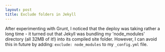 ```yaml
---
layout: post
title: Exclude folders in Jekyll
---
```

After experimenting with Grunt, I noticed that the deploy was taking rather a long time - it turned out that Jekyll was bundling my 'node_modules' directory (all 32MB of it!) into its compiled site folder. However, I can avoid this in future by adding: `exclude: node_modules` to my `_config.yml` file.